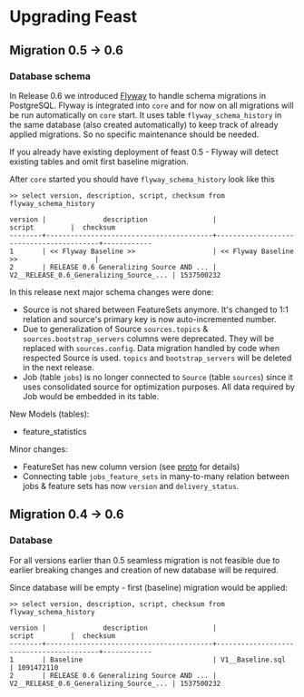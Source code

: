 # Upgrading Feast


## Migration 0.5 -> 0.6
### Database schema
In Release 0.6 we introduced [Flyway](https://flywaydb.org/) to handle schema migrations in PostgreSQL.
Flyway is integrated into `core` and for now on all migrations will be run automatically on
`core` start. It uses table `flyway_schema_history` in the same database (also created automatically) to keep track of already applied migrations.
So no specific maintenance should be needed.

If you already have existing deployment of feast 0.5 - Flyway will detect existing tables and omit first baseline migration.

After `core` started you should have `flyway_schema_history` look
like this
 ```
>> select version, description, script, checksum from flyway_schema_history

version |              description                |                          script         |  checksum
--------+-----------------------------------------+-----------------------------------------+------------
 1       | << Flyway Baseline >>                   | << Flyway Baseline >>                   | 
 2       | RELEASE 0.6 Generalizing Source AND ... | V2__RELEASE_0.6_Generalizing_Source_... | 1537500232
```

In this release next major schema changes were done:

* Source is not shared between FeatureSets anymore. It's changed to 1:1 relation
and source's primary key is now auto-incremented number.
* Due to generalization of Source `sources.topics` & `sources.bootstrap_servers` columns were deprecated.
They will be replaced with `sources.config`. Data migration handled by code when respected Source is used.
`topics` and `bootstrap_servers` will be deleted in the next release.
* Job (table `jobs`) is no longer connected to `Source` (table `sources`) since it uses consolidated source for optimization purposes.
All data required by Job would be embedded in its table.

New Models (tables):
* feature_statistics

Minor changes:
* FeatureSet has new column version (see [proto](https://github.com/feast-dev/feast/blob/master/protos/feast/core/FeatureSet.proto) for details)
* Connecting table `jobs_feature_sets` in many-to-many relation between jobs & feature sets
has now `version` and `delivery_status`.

## Migration 0.4 -> 0.6

### Database
For all versions earlier than 0.5 seamless migration is not feasible due to earlier breaking changes and
creation of new database will be required.

Since database will be empty - first (baseline) migration would be applied:

 ```
>> select version, description, script, checksum from flyway_schema_history

version |              description                |                          script         |  checksum
--------+-----------------------------------------+-----------------------------------------+------------
 1       | Baseline                                | V1__Baseline.sql                        | 1091472110
 2       | RELEASE 0.6 Generalizing Source AND ... | V2__RELEASE_0.6_Generalizing_Source_... | 1537500232
```
